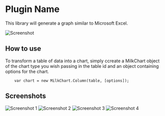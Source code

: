 Plugin Name
===========

This library will generate a graph similar to Microsoft Excel.

![Screenshot](http://www.brettdixon.com/static/column.jpg)

How to use
----------

To transform a table of data into a chart, simply ccreate a MilkChart object of the chart type you wish passing in the table id and an object containing options for the chart.

        var chart = new MilkChart.Column(table, [options]);

Screenshots
-----------

![Screenshot 1](http://www.brettdixon.com/static/bar.jpg)
![Screenshot 2](http://www.brettdixon.com/static/line.jpg)
![Screenshot 3](http://www.brettdixon.com/static/scatter.jpg)
![Screenshot 4](http://www.brettdixon.com/static/pie.jpg)
